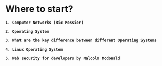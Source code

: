 # Where to start?

**`1. Computer Networks (Ric Messier)`**

**`2. Operating System`**

**`3. What are the key difference between different Operating Systems`**

**`4. Linux Operating System`**

**`5. Web security for developers by Malcolm Mcdonald`**
